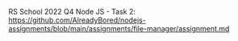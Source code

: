 RS School 2022 Q4 Node JS - Task 2:
https://github.com/AlreadyBored/nodejs-assignments/blob/main/assignments/file-manager/assignment.md
